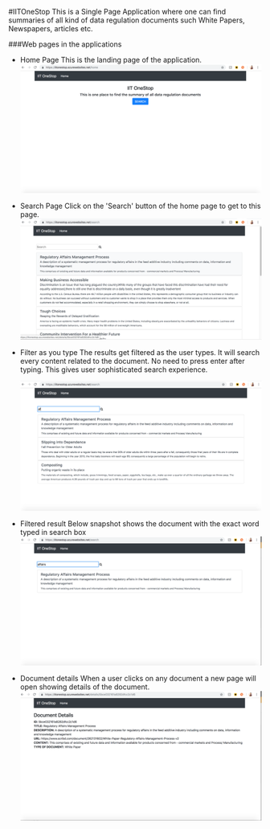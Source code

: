 ﻿#IITOneStop
 This is a Single Page Application where one can find summaries of all kind of data regulation documents such White Papers, Newspapers, articles etc.

 ###Web pages in the applications
 * Home Page
    This is the landing page of the application.
    ![alt text](https://github.com/pg-gupta/IITOneStop/blob/master/images/home.png "Home Page")
    
* Search Page
  Click on the 'Search' button of the home page to get to this page.
  ![alt text](https://github.com/pg-gupta/IITOneStop/blob/master/images/search.png "Search Page")

* Filter as you type
  The results get filtered as the user types. It will search every content related to the document. No need to press enter after typing. This gives user sophisticated search experience.

  ![alt text](https://github.com/pg-gupta/IITOneStop/blob/master/images/filter_as_we_type.png "Filtered results as you type")

* Filtered result
  Below snapshot shows the document with the exact word typed in search box
  ![alt text](https://github.com/pg-gupta/IITOneStop/blob/master/images/filtered.png "Filtered results")

* Document details
  When a user clicks on any document a new page will open showing details of the document.
  ![alt text](https://github.com/pg-gupta/IITOneStop/blob/master/images/docdetails.png "Document Details")
